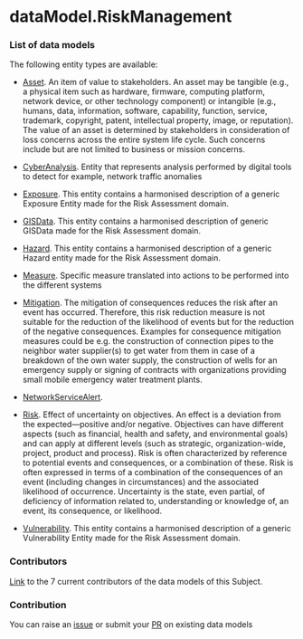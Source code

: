 # dataModel.RiskManagement

### List of data models

The following entity types are available:
- [Asset](https://github.com/smart-data-models/dataModel.RiskManagement/blob/master/Asset/README.md). An item of value to stakeholders. An asset may be tangible (e.g., a physical item such as hardware, firmware, computing platform, network device, or other technology component) or intangible (e.g., humans, data, information, software, capability, function, service, trademark, copyright, patent, intellectual property, image, or reputation). The value of an asset is determined by stakeholders in consideration of loss concerns across the entire system life cycle. Such concerns include but are not limited to business or mission concerns.

- [CyberAnalysis](https://github.com/smart-data-models/dataModel.RiskManagement/blob/master/CyberAnalysis/README.md). Entity that represents analysis performed by digital tools to detect for example, network traffic anomalies

- [Exposure](https://github.com/smart-data-models/dataModel.RiskManagement/blob/master/Exposure/README.md). This entity contains a harmonised description of a generic Exposure Entity made for the Risk Assessment domain.

- [GISData](https://github.com/smart-data-models/dataModel.RiskManagement/blob/master/GISData/README.md). This entity contains a harmonised description of generic GISData made for the Risk Assessment domain.

- [Hazard](https://github.com/smart-data-models/dataModel.RiskManagement/blob/master/Hazard/README.md). This entity contains a harmonised description of a generic Hazard entity made for the Risk Assessment domain.

- [Measure](https://github.com/smart-data-models/dataModel.RiskManagement/blob/master/Measure/README.md). Specific measure translated into actions to be performed into the different systems

- [Mitigation](https://github.com/smart-data-models/dataModel.RiskManagement/blob/master/Mitigation/README.md). The mitigation of consequences reduces the risk after an event has occurred. Therefore, this risk reduction measure is not suitable for the reduction of the likelihood of events but for the reduction of the negative consequences. Examples for consequence mitigation measures could be e.g. the construction of connection pipes to the neighbor water supplier(s) to get water from them in case of a breakdown of the own water supply, the construction of wells for an emergency supply or signing of contracts with organizations providing small mobile emergency water treatment plants.

- [NetworkServiceAlert](https://github.com/smart-data-models/dataModel.RiskManagement/blob/master/NetworkServiceAlert/README.md). 

- [Risk](https://github.com/smart-data-models/dataModel.RiskManagement/blob/master/Risk/README.md). Effect of uncertainty on objectives. An effect is a deviation from the expected—positive and/or negative. Objectives can have different aspects (such as financial, health and safety, and environmental goals) and can apply at different levels (such as strategic, organization-wide, project, product and process). Risk is often characterized by reference to potential events and consequences, or a combination of these. Risk is often expressed in terms of a combination of the consequences of an event (including changes in circumstances) and the associated likelihood of occurrence. Uncertainty is the state, even partial, of deficiency of information related to, understanding or knowledge of, an event, its consequence, or likelihood.

- [Vulnerability](https://github.com/smart-data-models/dataModel.RiskManagement/blob/master/Vulnerability/README.md). This entity contains a harmonised description of a generic Vulnerability Entity made for the Risk Assessment domain.



### Contributors
[Link](https://github.com/smart-data-models/dataModel.RiskManagement/blob/master/CONTRIBUTORS.yaml) to the 7 current contributors of the data models of this Subject.


### Contribution
You can raise an [issue](https://github.com/smart-data-models/dataModel.RiskManagement/issues) or submit your [PR](https://github.com/smart-data-models/dataModel.RiskManagement/pulls) on existing data models
